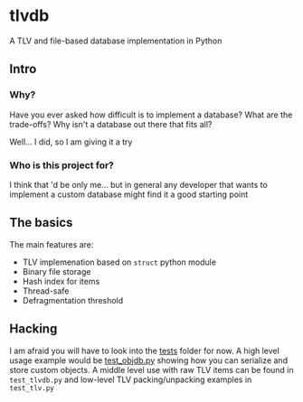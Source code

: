 # tlvdb

A TLV and file-based database implementation in Python

## Intro
### Why?

Have you ever asked how difficult is to implement a database?
What are the trade-offs? Why isn't a database out there that fits all?

Well... I did, so I am giving it a try

### Who is this project for?

I think that 'd be only me... but in general any developer that wants to
implement a custom database might find it a good starting point

## The basics

The main features are:

- TLV implemenation based on `struct` python module
- Binary file storage
- Hash index for items
- Thread-safe
- Defragmentation threshold

## Hacking

I am afraid you will have to look into the [tests](tests) folder for now. A high
level usage example would be [test_objdb.py](tests/test_objdb.py) showing how
you can serialize and store custom objects. A middle level use with raw TLV items
can be found in `test_tlvdb.py` and low-level TLV packing/unpacking examples in
`test_tlv.py`
